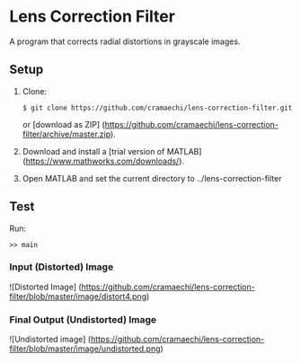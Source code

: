 # Lens Correction Filter
A program that corrects radial distortions in grayscale images.

## Setup
1. Clone:

   ```
   $ git clone https://github.com/cramaechi/lens-correction-filter.git
   ```
   or [download as ZIP] (https://github.com/cramaechi/lens-correction-filter/archive/master.zip).

2. Download and install a [trial version of MATLAB] (https://www.mathworks.com/downloads/).

3. Open MATLAB and set the current directory to ../lens-correction-filter

## Test
Run:
```
>> main
```
### Input (Distorted) Image
![Distorted Image]
(https://github.com/cramaechi/lens-correction-filter/blob/master/image/distort4.png)

### Final Output (Undistorted) Image
![Undistorted image]
(https://github.com/cramaechi/lens-correction-filter/blob/master/image/undistorted.png)
